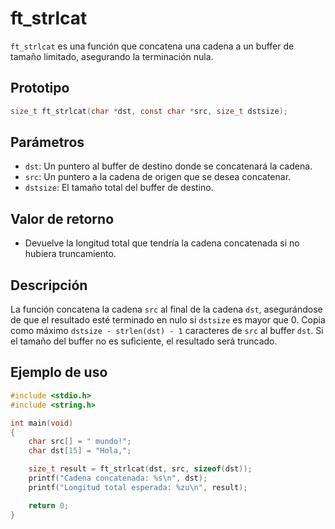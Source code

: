 # ft_strlcat
`ft_strlcat` es una función que concatena una cadena a un buffer de tamaño limitado, asegurando la terminación nula.

## Prototipo
```c
size_t ft_strlcat(char *dst, const char *src, size_t dstsize);
```

## Parámetros
- `dst`: Un puntero al buffer de destino donde se concatenará la cadena.
- `src`: Un puntero a la cadena de origen que se desea concatenar.
- `dstsize`: El tamaño total del buffer de destino.

## Valor de retorno
- Devuelve la longitud total que tendría la cadena concatenada si no hubiera truncamiento.

## Descripción
La función concatena la cadena `src` al final de la cadena `dst`, asegurándose de que el resultado esté terminado en nulo si `dstsize` es mayor que 0. Copia como máximo `dstsize - strlen(dst) - 1` caracteres de `src` al buffer `dst`. Si el tamaño del buffer no es suficiente, el resultado será truncado.

## Ejemplo de uso
```c
#include <stdio.h>
#include <string.h>

int main(void)
{
    char src[] = " mundo!";
    char dst[15] = "Hola,";

    size_t result = ft_strlcat(dst, src, sizeof(dst));
    printf("Cadena concatenada: %s\n", dst);
    printf("Longitud total esperada: %zu\n", result);

    return 0;
}
```